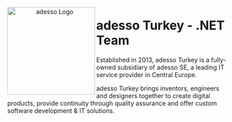 <p align="center">
  <img alt="adesso Logo" src="https://avatars.githubusercontent.com/u/67153801?v=4" width="200px" align="left" />
  <h1>adesso Turkey - .NET Team</h1>
</p>

Established in 2013, adesso Turkey is a fully-owned subsidiary of adesso SE, a leading IT service provider in Central Europe.

adesso Turkey brings inventors, engineers and designers together to create digital products, provide continuity through quality assurance and offer custom software development & IT solutions.
